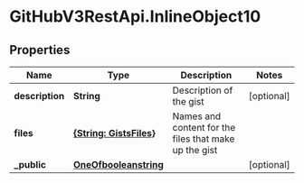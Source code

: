 # GitHubV3RestApi.InlineObject10

## Properties

Name | Type | Description | Notes
------------ | ------------- | ------------- | -------------
**description** | **String** | Description of the gist | [optional] 
**files** | [**{String: GistsFiles}**](GistsFiles.md) | Names and content for the files that make up the gist | 
**_public** | [**OneOfbooleanstring**](OneOfbooleanstring.md) |  | [optional] 


